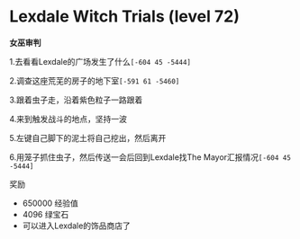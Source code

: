 # Lexdale Witch Trials (level 72)
**女巫审判**

1.去看看Lexdale的广场发生了什么`[-604 45 -5444]`

2.调查这座荒芜的房子的地下室`[-591 61 -5460]`

3.跟着虫子走，沿着紫色粒子一路跟着

4.来到触发战斗的地点，坚持一波

5.左键自己脚下的泥土将自己挖出，然后离开

6.用笼子抓住虫子，然后传送一会后回到Lexdale找The Mayor汇报情况`[-604 45 -5444]`

奖励
+ 650000 经验值
+ 4096 绿宝石
+ 可以进入Lexdale的饰品商店了